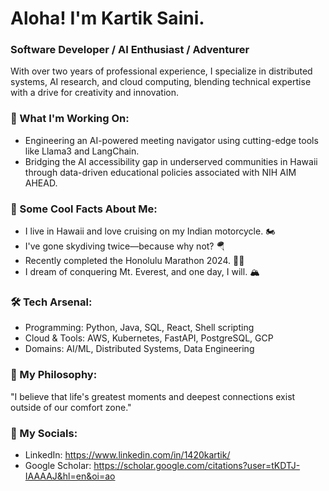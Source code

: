 # Aloha! I'm Kartik Saini.
### Software Developer / AI Enthusiast / Adventurer

With over two years of professional experience, I specialize in distributed systems, AI research, and cloud computing, blending technical expertise with a drive for creativity and innovation.

### 🔭 What I'm Working On:
- Engineering an AI-powered meeting navigator using cutting-edge tools like Llama3 and LangChain.
- Bridging the AI accessibility gap in underserved communities in Hawaii through data-driven educational policies associated with NIH AIM AHEAD.

### 🌟 Some Cool Facts About Me:
- I live in Hawaii and love cruising on my Indian motorcycle. 🏍️
- I've gone skydiving twice—because why not? 🪂
- Recently completed the Honolulu Marathon 2024. 🏃‍♂️
- I dream of conquering Mt. Everest, and one day, I will. 🏔️

### 🛠️ Tech Arsenal:
- Programming: Python, Java, SQL, React, Shell scripting
- Cloud & Tools: AWS, Kubernetes, FastAPI, PostgreSQL, GCP
- Domains: AI/ML, Distributed Systems, Data Engineering

### 🌌 My Philosophy:
"I believe that life's greatest moments and deepest connections exist outside of our comfort zone."

### 🔗 My Socials:
- LinkedIn: https://www.linkedin.com/in/1420kartik/
- Google Scholar: https://scholar.google.com/citations?user=tKDTJ-IAAAAJ&hl=en&oi=ao
